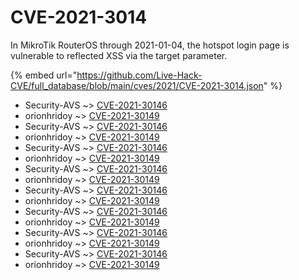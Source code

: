 # CVE-2021-3014

In MikroTik RouterOS through 2021-01-04, the hotspot login page is vulnerable to reflected XSS via the target parameter.

{% embed url="https://github.com/Live-Hack-CVE/full_database/blob/main/cves/2021/CVE-2021-3014.json" %}


* Security-AVS ~> [CVE-2021-30146](https://www.alice-snow.ru/2021/database/cve-2021-3014/cve-2021-30146-security-avs)
* orionhridoy ~> [CVE-2021-30149](https://www.alice-snow.ru/2021/database/cve-2021-3014/cve-2021-30149-orionhridoy)
* Security-AVS ~> [CVE-2021-30146](https://www.alice-snow.ru/2021/database/cve-2021-3014/cve-2021-30146-security-avs)
* orionhridoy ~> [CVE-2021-30149](https://www.alice-snow.ru/2021/database/cve-2021-3014/cve-2021-30149-orionhridoy)
* Security-AVS ~> [CVE-2021-30146](https://www.alice-snow.ru/2021/database/cve-2021-3014/cve-2021-30146-security-avs)
* orionhridoy ~> [CVE-2021-30149](https://www.alice-snow.ru/2021/database/cve-2021-3014/cve-2021-30149-orionhridoy)
* Security-AVS ~> [CVE-2021-30146](https://www.alice-snow.ru/2021/database/cve-2021-3014/cve-2021-30146-security-avs)
* orionhridoy ~> [CVE-2021-30149](https://www.alice-snow.ru/2021/database/cve-2021-3014/cve-2021-30149-orionhridoy)
* Security-AVS ~> [CVE-2021-30146](https://www.alice-snow.ru/2021/database/cve-2021-3014/cve-2021-30146-security-avs)
* orionhridoy ~> [CVE-2021-30149](https://www.alice-snow.ru/2021/database/cve-2021-3014/cve-2021-30149-orionhridoy)
* Security-AVS ~> [CVE-2021-30146](https://www.alice-snow.ru/2021/database/cve-2021-3014/cve-2021-30146-security-avs)
* orionhridoy ~> [CVE-2021-30149](https://www.alice-snow.ru/2021/database/cve-2021-3014/cve-2021-30149-orionhridoy)
* Security-AVS ~> [CVE-2021-30146](https://www.alice-snow.ru/2021/database/cve-2021-3014/cve-2021-30146-security-avs)
* orionhridoy ~> [CVE-2021-30149](https://www.alice-snow.ru/2021/database/cve-2021-3014/cve-2021-30149-orionhridoy)
* Security-AVS ~> [CVE-2021-30146](https://www.alice-snow.ru/2021/database/cve-2021-3014/cve-2021-30146-security-avs)
* orionhridoy ~> [CVE-2021-30149](https://www.alice-snow.ru/2021/database/cve-2021-3014/cve-2021-30149-orionhridoy)
